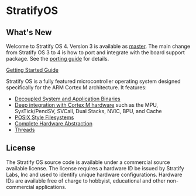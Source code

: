 # StratifyOS

## What's New

Welcome to Stratify OS 4. Version 3 is available as [master](https://github.com/StratifyLabs/StratifyOS/tree/master). The main change from Stratify OS 3 to 4 is how to port and integrate with the board support package. See the [porting guide](guides/Porting.md) for details.

[Getting Started Guide](guides/Getting-Started.md)

Stratify OS is a fully featured microcontroller operating system designed specifically for the ARM Cortex M architecture. It features:

- [Decoupled System and Application Binaries](guides/Overview.md)
- [Deep integration with Cortex M hardware](guides/ARM-Cortex-M.md) such as the MPU, SysTick/PendSV, SVCall, Dual Stacks, NVIC, BPU, and Cache
- [POSIX Style Filesystems](guides/Filesystems.md)
- [Complete Hardware Abstraction](guides/Device-Drivers.md)
- [Threads](guides/Threads.md)

## License

The Stratify OS source code is available under a commercial source available license. The license requires a hardware ID be issued by Stratify Labs, Inc and used to identify unique hardware configurations. Hardware IDs are available free of charge to hobbyist, educational and other non-commercial applications.


